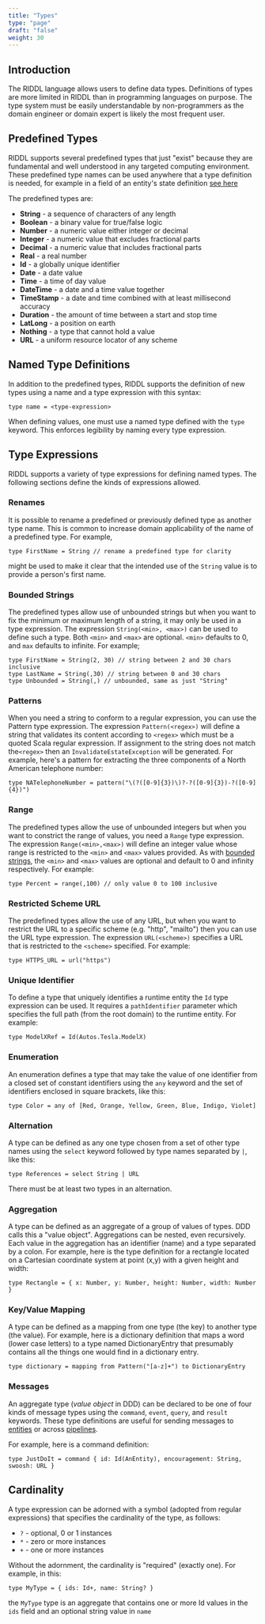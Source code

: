 ```yaml
---
title: "Types"
type: "page"
draft: "false"
weight: 30
---
```


## Introduction
The RIDDL language allows users to define data types. Definitions of types
are more limited in RIDDL than in programming languages on purpose. The
type system must be easily understandable by non-programmers as the domain
engineer or domain expert is likely the most frequent user. 

## Predefined Types
RIDDL supports several predefined types that just "exist" because they are
fundamental and well understood in any targeted computing environment. These 
predefined type names can be used anywhere that a type definition is needed,
for example in a field of an entity's state definition 
[see here](domain/context/entity/state)

The predefined  types are: 
* **String** - a sequence of characters of any length 
* **Boolean** - a binary value for true/false logic
* **Number**  - a numeric value either integer or decimal
* **Integer** - a numeric value that excludes fractional parts
* **Decimal** - a numeric value that includes fractional parts
* **Real** - a real number
* **Id** - a globally unique identifier
* **Date** - a date value
* **Time** - a time of day value
* **DateTime** - a date and a time value together
* **TimeStamp** - a date and time combined with at least millisecond accuracy
* **Duration** - the amount of time between a start and stop time
* **LatLong** - a position on earth
* **Nothing** - a type that cannot hold a value
* **URL** - a uniform resource locator of any scheme


## Named Type Definitions
In addition to the predefined types, RIDDL supports the definition of new 
types using a name and a type expression with this syntax:
```riddl
type name = <type-expression>
```

When defining values, one must use a named type defined with the 
`type` keyword. This enforces legibility by naming every type expression.
 
## Type Expressions
RIDDL supports a variety of type expressions for defining named types. The
following sections define the kinds of expressions allowed.

### Renames
It is possible to rename a predefined or previously defined type as another 
type name.  This is common to increase domain applicability of the name of 
a predefined type. For example,
```riddl
type FirstName = String // rename a predefined type for clarity
```
might be used to make it clear that the intended use of the `String` value
is to provide a person's first name.

### Bounded Strings
The predefined types allow use of unbounded strings but when you want to
fix the minimum or maximum length of a string, it may only be used in a type
expression. The expression `String(<min>, <max>)` can be used to define such 
a type. Both `<min>` and `<max>` are optional. `<min>` defaults to 0, and 
`max` defaults to infinite. For example;
```riddl
type FirstName = String(2, 30) // string between 2 and 30 chars inclusive
type LastName = String(,30) // string between 0 and 30 chars
type Unbounded = String(,) // unbounded, same as just "String"
```

### Patterns
When you need a string to conform to a regular expression, you can use the 
Pattern type expression. The expression `Pattern(<regex>)` will define a 
string that validates its content according to `<regex>` which must be a 
quoted Scala regular expression.  If assignment to the string does not match 
the`<regex>` then an `InvalidateEstateException` will be generated. For example,
here's a pattern for extracting the three components of a North American 
telephone number: 
```riddl
type NATelephoneNumber = pattern("\(?([0-9]{3})\)?-?([0-9]{3})-?([0-9]{4})")
```

### Range
The predefined types allow the use of unbounded integers but when you want 
to constrict the range of values, you need a `Range` type expression.  The 
expression `Range(<min>,<max>)` will define an integer value whose range is 
restricted to the `<min>` and `<max>` values provided.  As with [bounded 
strings](./types#Bounded_Strings), the `<min>` and `<max>` values are 
optional and default to 0 and infinity respectively. For example:
```riddl
type Percent = range(,100) // only value 0 to 100 inclusive
```

### Restricted Scheme URL
The predefined types allow the use of any URL, but when you want to 
restrict the URL to a specific scheme (e.g. "http", "mailto") then you can 
use the URL type expression. The expression `URL(<scheme>)` specifies a URL 
that is restricted to the `<scheme>` specified. For example:
```riddl
type HTTPS_URL = url("https")
```

### Unique Identifier
To define a type that uniquely identifies a runtime entity the `Id` type 
expression can be used.  It requires a `pathIdentifier` parameter which 
specifies the full path (from the root domain) to the runtime entity.  For 
example:
```riddl
type ModelXRef = Id(Autos.Tesla.ModelX)
```

### Enumeration
An enumeration defines a type that may take the value of one identifier from a
closed set of constant identifiers using the `any` keyword and the set of
identifiers enclosed in square brackets, like this:
```
type Color = any of [Red, Orange, Yellow, Green, Blue, Indigo, Violet]
```

### Alternation
A type can be defined as any one type chosen from a set of other type names 
using the `select` keyword followed by type names separated by `|`, like this:
 
```
type References = select String | URL
```

There must be at least two types in an alternation. 

### Aggregation
A type can be defined as an aggregate of a group of values of types. DDD calls
this a "value object".  Aggregations can be nested, even recursively. Each 
value in the aggregation has an identifier (name) and a type separated by a 
colon. For example, here is the type definition for a rectangle located on a 
Cartesian coordinate system at point (x,y) with a given height and width:
```
type Rectangle = { x: Number, y: Number, height: Number, width: Number }
```

### Key/Value Mapping
A type can be defined as a mapping from one type (the key) to another type 
(the value). For example, here is a dictionary definition that maps a word 
(lower case letters) to a type named DictionaryEntry that presumably 
contains all the things one would find in a dictionary entry. 
```riddl
type dictionary = mapping from Pattern("[a-z]+") to DictionaryEntry
```

### Messages
An aggregate type (_value object_ in DDD) can be declared to be one of four
kinds of message types using the `command`, `event`, `query`, and `result` 
keywords. These type definitions are useful for sending messages to 
[entities](../root/domain/context/entity) or across
[pipelines](../root/domain/pipeline).  

For example, here is a command definition:
```riddl
type JustDoIt = command { id: Id(AnEntity), encouragement: String, swoosh: URL }
```

## Cardinality
A type expression can be adorned with a symbol (adopted from regular
expressions) that specifies the cardinality of the type, as follows:
* `?` - optional, 0 or 1 instances
* `*` - zero or more instances
* `+` - one or more instances

Without the adornment, the cardinality is "required" (exactly one).
For example, in this:
```
type MyType = { ids: Id+, name: String? }
```
the `MyType` type is an aggregate that contains one or more Id values 
in the `ids` field and an optional string value in `name`
